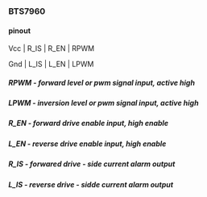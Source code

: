 ### BTS7960

#### pinout
Vcc | R_IS  | R_EN  | RPWM

Gnd | L_IS  | L_EN  | LPWM


##### RPWM - forward level or pwm signal input, active high
##### LPWM - inversion level or pwm signal input, active high
##### R_EN - forward drive enable input, high enable
##### L_EN - reverse drive enable input, high enable
##### R_IS - forwared drive - side current alarm output
##### L_IS - reverse drive - sidde current alarm output



 

